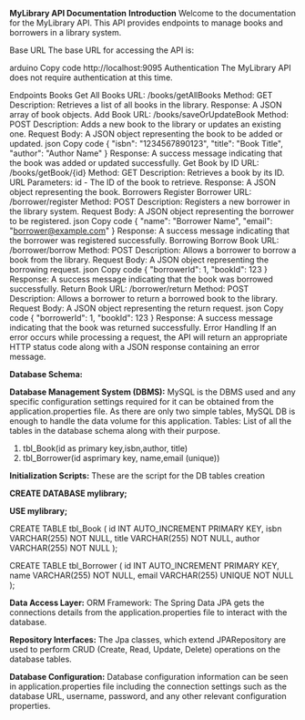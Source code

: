 **MyLibrary API Documentation**
**Introduction**
Welcome to the documentation for the MyLibrary API. This API provides endpoints to manage books and borrowers in a library system.

Base URL
The base URL for accessing the API is:

arduino
Copy code
http://localhost:9095
Authentication
The MyLibrary API does not require authentication at this time.

Endpoints
Books
Get All Books
URL: /books/getAllBooks
Method: GET
Description: Retrieves a list of all books in the library.
Response: A JSON array of book objects.
Add Book
URL: /books/saveOrUpdateBook
Method: POST
Description: Adds a new book to the library or updates an existing one.
Request Body: A JSON object representing the book to be added or updated.
json
Copy code
{
  "isbn": "1234567890123",
  "title": "Book Title",
  "author": "Author Name"
}
Response: A success message indicating that the book was added or updated successfully.
Get Book by ID
URL: /books/getBook/{id}
Method: GET
Description: Retrieves a book by its ID.
URL Parameters: id - The ID of the book to retrieve.
Response: A JSON object representing the book.
Borrowers
Register Borrower
URL: /borrower/register
Method: POST
Description: Registers a new borrower in the library system.
Request Body: A JSON object representing the borrower to be registered.
json
Copy code
{
  "name": "Borrower Name",
  "email": "borrower@example.com"
}
Response: A success message indicating that the borrower was registered successfully.
Borrowing
Borrow Book
URL: /borrower/borrow
Method: POST
Description: Allows a borrower to borrow a book from the library.
Request Body: A JSON object representing the borrowing request.
json
Copy code
{
  "borrowerId": 1,
  "bookId": 123
}
Response: A success message indicating that the book was borrowed successfully.
Return Book
URL: /borrower/return
Method: POST
Description: Allows a borrower to return a borrowed book to the library.
Request Body: A JSON object representing the return request.
json
Copy code
{
  "borrowerId": 1,
  "bookId": 123
}
Response: A success message indicating that the book was returned successfully.
Error Handling
If an error occurs while processing a request, the API will return an appropriate HTTP status code along with a JSON response containing an error message.


**Database Schema:**

**Database Management System (DBMS):** MySQL is the DBMS used and any specific configuration settings required for it can be obtained from the application.properties file. As there are only two simple tables, MySQL DB is enough to handle the data volume for this application.
Tables: List of all the tables in the database schema along with their purpose.
1. tbl_Book(id as primary key,isbn,author, title)
2. tbl_Borrower(id asprimary key, name,email (unique))

**Initialization Scripts:**
These are the script for the DB tables creation

**CREATE DATABASE mylibrary;**

**USE mylibrary;**

CREATE TABLE tbl_Book (
    id INT AUTO_INCREMENT PRIMARY KEY,
    isbn VARCHAR(255) NOT NULL,
    title VARCHAR(255) NOT NULL,
    author VARCHAR(255) NOT NULL
);

CREATE TABLE tbl_Borrower (
    id INT AUTO_INCREMENT PRIMARY KEY,
    name VARCHAR(255) NOT NULL,
    email VARCHAR(255) UNIQUE NOT NULL
);


**Data Access Layer:**
ORM Framework: The Spring Data JPA gets the connections details from the application.properties file to interact with the database.

**Repository Interfaces:** The Jpa classes, which extend JPARepository are used to perform CRUD (Create, Read, Update, Delete) operations on the database tables.

**Database Configuration:**
Database configuration information can be seen in application.properties file including the connection settings such as the database URL, username, password, and any other relevant configuration properties.


